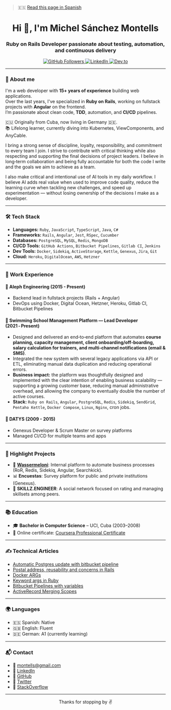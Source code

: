 > 🇪🇸 [Read this page in Spanish](README.es.md)

<h1 align="center">Hi 👋, I'm Michel Sánchez Montells</h1>
<h3 align="center">Ruby on Rails Developer passionate about testing, automation, and continuous delivery</h3>

<p align="center">
  <a href="https://github.com/montells" target="_blank">
    <img src="https://img.shields.io/github/followers/montells?label=GitHub&style=social" alt="GitHub Followers"/>
  </a>
  <a href="https://www.linkedin.com/in/michel-s%C3%A1nchez-montells-b6596438/" target="_blank">
    <img src="https://img.shields.io/badge/LinkedIn-blue?style=flat&logo=linkedin&labelColor=blue" alt="LinkedIn"/>
  </a>
  <a href="https://dev.to/montells" target="_blank">
    <img src="https://img.shields.io/badge/DEV.to-%2312100E.svg?style=flat&logo=dev-dot-to&logoColor=white" alt="Dev.to" />
  </a>
</p>

---

### 🧠 About me

I'm a web developer with **15+ years of experience** building web applications.  
Over the last years, I've specialized in **Ruby on Rails**, working on fullstack projects with **Angular** on the frontend.  
I’m passionate about clean code, **TDD**, automation, and **CI/CD** pipelines.

🇨🇺 Originally from Cuba, now living in Germany 🇩🇪.  
📚 Lifelong learner, currently diving into Kubernetes, ViewComponents, and AnyCable.

I bring a strong sense of discipline, loyalty, responsibility, and commitment to every team I join. I strive to contribute with critical thinking while also respecting and supporting the final decisions of project leaders. I believe in long‑term collaboration and being fully accountable for both the code I write and the goals we aim to achieve as a team.

I also make critical and intentional use of AI tools in my daily workflow. I believe AI adds real value when used to improve code quality, reduce the learning curve when tackling new challenges, and speed up experimentation — without losing ownership of the decisions I make as a developer.

---

### 🛠️ Tech Stack

- **Languages:** `Ruby`, `JavaScript`, `TypeScript`, `Java`, `C#`
- **Frameworks:** `Rails`, `Angular`, `Jest`, `RSpec`, `Cucumber`
- **Databases:** `PostgreSQL`, `MySQL`, `Redis`, `MongoDB`
- **CI/CD Tools:** `GitHub Actions`, `Bitbucket Pipelines`, `Gitlab CI`, `Jenkins`
- **Dev Tools:** `Docker`, `Sidekiq`, `ActiveStorage`, `Kettle`, `Genexus`, `Jira`, `Git`
- **Cloud:** `Heroku`, `DigitalOcean`, `AWS`, `Hetzner`

---

### 💼 Work Experience

#### 🏢 Aleph Engineering (2015 - Present)
- Backend lead in fullstack projects (Rails + Angular)
- DevOps using Docker, Digital Ocean, Hetzner, Heroku, Gitlab CI, Bitbucket Pipelines

#### 🌊 Swimming School Management Platform — Lead Developer (2021 ‑ Present)
- Designed and delivered an end‑to‑end platform that automates **course planning, capacity management, client onboarding/off‑boarding, salary calculation for trainers, and multi‑channel notifications (email & SMS)**.
- Integrated the new system with several legacy applications via API or ETL, eliminating manual data duplication and reducing operational errors.
- **Business impact:** the platform was thoughtfully designed and implemented with the clear intention of enabling business scalability — supporting a growing customer base, reducing manual administrative overhead, and allowing the company to eventually double the number of active courses.
- **Stack:** `Ruby on Rails`, `Angular`, `PostgreSQL`, `Redis`, `Sidekiq`, `SendGrid`, `Pentaho Kettle`, `Docker Compose`, `Linux`, `Nginx`, cron jobs.

#### 🏢 DATYS (2009 - 2015)
- Genexus Developer & Scrum Master on survey platforms
- Managed CI/CD for multiple teams and apps

---

### 🚀 Highlight Projects

- 🧃 **[Wassermeloni](#)**: Internal platform to automate business processes (RoR, Redis, Sidekiq, Angular, Searchkick).
- 📊 **Encuestas**: Survey platform for public and private institutions (Genexus).
- 🔐 **SKILLZ.ENGINEER**: A social network focused on rating and managing skillsets among peers.

---

### 📚 Education

- 🎓 **Bachelor in Computer Science** – UCI, Cuba (2003–2008)
- 📜 Online certificate: [Coursera Professional Certificate](https://coursera.org/verify/professional-cert/4XNFFPNAYYUY)

---

### ✍️ Technical Articles

- [Automatic Postgres update with bitbucket pipeline](https://dev.to/montells/upgrade-postgres-when-using-docker-compose-4di4)
- [Postal address, reusability and concerns in Rails](https://dev.to/montells/postal-address-reusability-polymorphism-and-concerns-in-ruby-on-rails-3eim)
- [Docker ARGs](https://dev.to/montells/docker-args-1ael)
- [Keyword args in Ruby](https://dev.to/montells/exploring-the-power-of-keyword-arguments-in-ruby-1gk8)
- [Bitbucket Pipelines with variables](https://dev.to/montells/parametrize-your-custom-bitbucket-pipeline-with-variables-hdp)
- [ActiveRecord Merging Scopes](https://dev.to/montells/writing-reusable-and-performant-scopes-in-rails-with-merge-54ka)

---

### 🌍 Languages

- 🇪🇸 Spanish: Native  
- 🇬🇧 English: Fluent  
- 🇩🇪 German: A1 (currently learning)

---

### 📬 Contact

- 📧 montells@gmail.com  
- 💼 [LinkedIn](https://www.linkedin.com/in/michel-s%C3%A1nchez-montells-b6596438/)  
- 🐙 [GitHub](https://github.com/montells)  
- 🐤 [Twitter](https://twitter.com/montells)  
- 💬 [StackOverflow](https://stackoverflow.com/users/818094/montells)

---

<p align="center">Thanks for stopping by ✌️</p>
